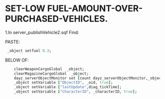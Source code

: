 # SET-LOW FUEL-AMOUNT-OVER-PURCHASED-VEHICLES.

1.In server_publishVehicle2.sqf Find:

PASTE:
```ruby
 _object setfuel 0.3;
```
BELOW OF:
```ruby
	clearWeaponCargoGlobal  _object;
	clearMagazineCargoGlobal  _object;
	dayz_serverObjectMonitor set [count dayz_serverObjectMonitor,_object];
	_object setVariable ["ObjectID", _oid, true];
	_object setVariable ["lastUpdate",diag_tickTime];
	_object setVariable ["CharacterID", _characterID, true];
```

